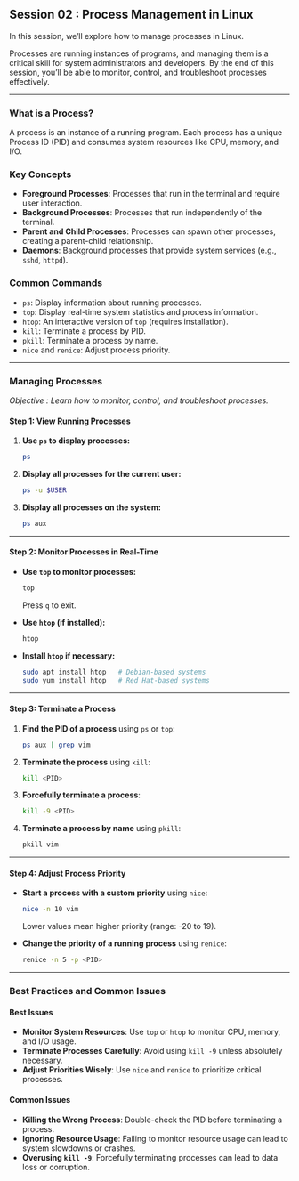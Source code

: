 ## Session 02 : Process Management in Linux

In this session, we’ll explore how to manage processes in Linux. 

Processes are running instances of programs, and managing them is a critical skill for system administrators and developers. By the end of this session, you’ll be able to monitor, control, and troubleshoot processes effectively.

---

### What is a Process?

A process is an instance of a running program. Each process has a unique Process ID (PID) and consumes system resources like CPU, memory, and I/O.

### Key Concepts
- **Foreground Processes**: Processes that run in the terminal and require user interaction.
- **Background Processes**: Processes that run independently of the terminal.
- **Parent and Child Processes**: Processes can spawn other processes, creating a parent-child relationship.
- **Daemons**: Background processes that provide system services (e.g., `sshd`, `httpd`).

### Common Commands
- `ps`: Display information about running processes.
- `top`: Display real-time system statistics and process information.
- `htop`: An interactive version of `top` (requires installation).
- `kill`: Terminate a process by PID.
- `pkill`: Terminate a process by name.
- `nice` and `renice`: Adjust process priority.

---

### Managing Processes

*Objective : Learn how to monitor, control, and troubleshoot processes.*

#### Step 1: View Running Processes

1. **Use `ps` to display processes:**
   ```bash
   ps
   ```

2. **Display all processes for the current user:**
   ```bash
   ps -u $USER
   ```

3. **Display all processes on the system:**
   ```bash
   ps aux
   ```

---

#### Step 2: Monitor Processes in Real-Time

- **Use `top` to monitor processes:**
  ```bash
  top
  ```
  Press `q` to exit.

- **Use `htop` (if installed):**
  ```bash
  htop
  ```

- **Install `htop` if necessary:**
  ```bash
  sudo apt install htop   # Debian-based systems
  sudo yum install htop   # Red Hat-based systems
  ```

---

#### Step 3: Terminate a Process

1. **Find the PID of a process** using `ps` or `top`:
   ```bash
   ps aux | grep vim
   ```

2. **Terminate the process** using `kill`:
   ```bash
   kill <PID>
   ```

3. **Forcefully terminate a process**:
   ```bash
   kill -9 <PID>
   ```

4. **Terminate a process by name** using `pkill`:
   ```bash
   pkill vim
   ```

---

#### Step 4: Adjust Process Priority

- **Start a process with a custom priority** using `nice`:
  ```bash
  nice -n 10 vim
  ```
  Lower values mean higher priority (range: -20 to 19).

- **Change the priority of a running process** using `renice`:
  ```bash
  renice -n 5 -p <PID>
  ```

---

### Best Practices and Common Issues

#### Best Issues
- **Monitor System Resources**: Use `top` or `htop` to monitor CPU, memory, and I/O usage.
- **Terminate Processes Carefully**: Avoid using `kill -9` unless absolutely necessary.
- **Adjust Priorities Wisely**: Use `nice` and `renice` to prioritize critical processes.

#### Common Issues
- **Killing the Wrong Process**: Double-check the PID before terminating a process.
- **Ignoring Resource Usage**: Failing to monitor resource usage can lead to system slowdowns or crashes.
- **Overusing `kill -9`**: Forcefully terminating processes can lead to data loss or corruption.
